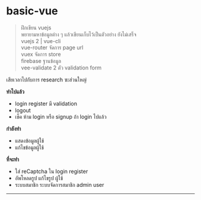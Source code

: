 # basic-vue

> ฝึกเขียน vuejs <br>
> พยายามหาข้อมูลต่าง ๆ แล้วเขียนเก็บไว้เป็นตัวอย่าง ยังไม่เสร็จ <br>
> vuejs 2 | vue-cli <br>
> vue-router จัดการ page url<br>
> vuex จัดการ store <br>
> firebase ฐานข้อมูล <br>
> vee-validate 2 ตัว validation form <br>

เสียเวลาไปกับการ research ซะส่วนใหญ่

**ทำไปแล้ว**

- login register มี validation
- logout
- เช็ค ห้าม login หรือ signup ถ้า login ไปแล้ว

**กำลังทำ**

- แสดงข้อมูลผู้ใช้
- แก้ไขข้อมูลผู้ใช้

**ที่จะทำ**
- ใส่ reCaptcha ใน login register
- อัพโหลดรูป แก้ไขรูป ผู้ใช้
- ระบบสมาชิก ระบบจัดการสมาชิก admin user

---
